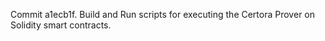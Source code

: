 Commit a1ecb1f.                    Build and Run scripts for executing the Certora Prover on Solidity smart contracts.